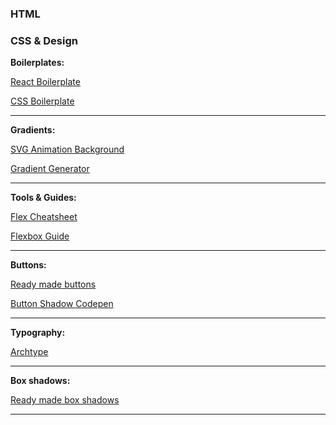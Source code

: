 
### HTML


### CSS & Design

**Boilerplates:**

[React Boilerplate](https://github.com/react-boilerplate/react-boilerplate)

[CSS Boilerplate](https://github.com/h5bp/html5-boilerplate/blob/main/dist/css/normalize.css#L40)

-------------------

**Gradients:**

[SVG Animation Background](https://codepen.io/thanks2music/pen/VmJjaG)

[Gradient Generator](https://cssgradient.io/)


-------------------

**Tools & Guides:**

[Flex Cheatsheet](https://yoksel.github.io/flex-cheatsheet/#section-display)

[Flexbox Guide](https://css-tricks.com/snippets/css/a-guide-to-flexbox/)


-------------------

**Buttons:**

[Ready made buttons](https://getcssscan.com/css-buttons-examples)

[Button Shadow Codepen](https://codepen.io/seme332/pen/reJOwo)


-------------------

**Typography:**

[Archtype](https://archetypeapp.com/#)


-------------------

**Box shadows:**

[Ready made box shadows](https://getcssscan.com/css-box-shadow-examples)

-------------------




